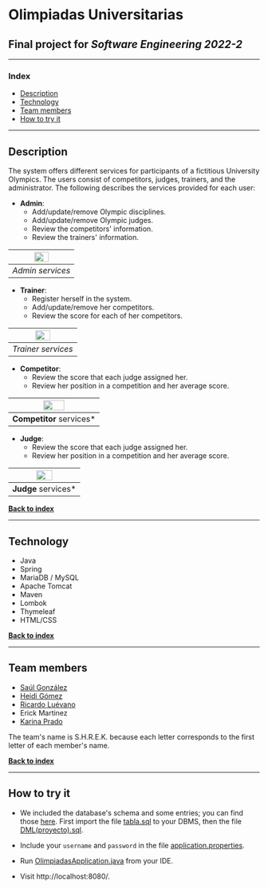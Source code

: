 # Olimpiadas Universitarias

## Final project for _Software Engineering 2022-2_

---

### Index

- [Description](#description)
- [Technology](#technology)
- [Team members](#team-members)
- [How to try it](#how-to-try-it)

---

## Description

The system offers different services for participants of a fictitious University Olympics. The users consist of competitors, judges, trainers, and the administrator. The following describes the services provided for each user:

- **Admin**:
  - Add/update/remove Olympic disciplines.
  - Add/update/remove Olympic judges.
  - Review the competitors' information.
  - Review the trainers' information.

| <img src="/img/olimpiadas-admin.gif" width="50%"> |
| :-----------------------------------------------: |
|                 _Admin services_                  |

- **Trainer**:
  - Register herself in the system.
  - Add/update/remove her competitors.
  - Review the score for each of her competitors.

| <img src="/img/olimpiadas-entrenador.gif" width="50%"> |
| :----------------------------------------------------: |
|                   _Trainer services_                   |

- **Competitor**:
  - Review the score that each judge assigned her.
  - Review her position in a competition and her average score.

| <img src="/img/olimpiadas-competidor.gif" width="50%"> |
| :----------------------------------------------------: |
|               **Competitor** services\*                |

- **Judge**:
  - Review the score that each judge assigned her.
  - Review her position in a competition and her average score.

| <img src="/img/olimpiadas-juez.gif" width="50%"> |
| :----------------------------------------------: |
|               **Judge** services\*               |

**[Back to index](#index)**

---

## Technology

- Java
- Spring
- MariaDB / MySQL
- Apache Tomcat
- Maven
- Lombok
- Thymeleaf
- HTML/CSS

**[Back to index](#index)**

---

## Team members

- [Saúl González](https://github.com/Vicroni)
- [Heidi Gómez](https://github.com/BethGomez44)
- [Ricardo Luévano](https://github.com/BethGomez44)
- Erick Martinez
- [Karina Prado](https://github.com/xKary)

The team's name is S.H.R.E.K. because each letter corresponds to the first letter of each member's name.

**[Back to index](#index)**

---

## How to try it

- We included the database's schema and some entries; you can find those [here](https://github.com/Luevateros/olimpiadasUniversitarias/tree/master/olimpiadas/src/main/resources/db). First import the file [tabla.sql](https://github.com/Luevateros/olimpiadasUniversitarias/blob/master/olimpiadas/src/main/resources/db/tablas.sql) to your DBMS, then the file [DML(proyecto).sql](<https://github.com/Luevateros/olimpiadasUniversitarias/blob/master/olimpiadas/src/main/resources/db/DML(proyecto).sql>).

- Include your `username` and `password` in the file [application.properties](https://github.com/Luevateros/olimpiadasUniversitarias/blob/master/olimpiadas/src/main/resources/application.properties).

- Run [OlimpiadasApplication.java](https://github.com/Luevateros/olimpiadasUniversitarias/blob/master/olimpiadas/src/main/java/com/shrek/olimpiadas/OlimpiadasApplication.java) from your IDE.

- Visit http://localhost:8080/.
